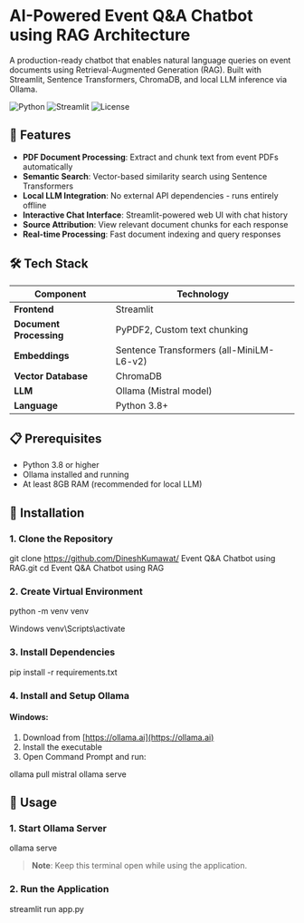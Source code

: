 # AI-Powered Event Q&A Chatbot using RAG Architecture

A production-ready chatbot that enables natural language queries on event documents using Retrieval-Augmented Generation (RAG). Built with Streamlit, Sentence Transformers, ChromaDB, and local LLM inference via Ollama.

![Python](https://img.shields.io/badge/python-v3.8+-blue.svg)
![Streamlit](https://img.shields.io/badge/streamlit-1.28.0-red.svg)
![License](https://img.shields.io/badge/license-MIT-green.svg)

## 🚀 Features

- **PDF Document Processing**: Extract and chunk text from event PDFs automatically
- **Semantic Search**: Vector-based similarity search using Sentence Transformers
- **Local LLM Integration**: No external API dependencies - runs entirely offline
- **Interactive Chat Interface**: Streamlit-powered web UI with chat history
- **Source Attribution**: View relevant document chunks for each response
- **Real-time Processing**: Fast document indexing and query responses

## 🛠️ Tech Stack

| Component | Technology |
|-----------|------------|
| **Frontend** | Streamlit |
| **Document Processing** | PyPDF2, Custom text chunking |
| **Embeddings** | Sentence Transformers (all-MiniLM-L6-v2) |
| **Vector Database** | ChromaDB |
| **LLM** | Ollama (Mistral model) |
| **Language** | Python 3.8+ |

## 📋 Prerequisites

- Python 3.8 or higher
- Ollama installed and running
- At least 8GB RAM (recommended for local LLM)

## 🔧 Installation

### 1. Clone the Repository
git clone https://github.com/DineshKumawat/ Event Q&A Chatbot using RAG.git
cd  Event Q&A Chatbot using RAG


### 2. Create Virtual Environment

python -m venv venv

Windows
venv\Scripts\activate


### 3. Install Dependencies

pip install -r requirements.txt


### 4. Install and Setup Ollama

#### Windows:
1. Download from [https://ollama.ai](https://ollama.ai)
2. Install the executable
3. Open Command Prompt and run:


ollama pull mistral
ollama serve



## 🚀 Usage

### 1. Start Ollama Server

ollama serve
> **Note**: Keep this terminal open while using the application.

### 2. Run the Application
streamlit run app.py






























